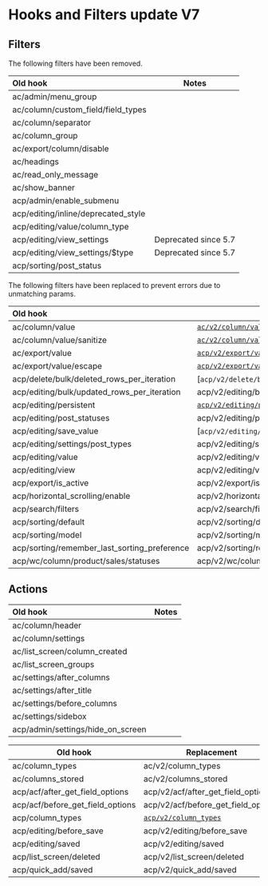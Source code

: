# Hooks and Filters update V7

## Filters

The following filters have been removed.

| Old hook                            | Notes                |
|:------------------------------------|----------------------|
| ac/admin/menu_group                 |                      |
| ac/column/custom_field/field_types  |                      |
| ac/column/separator                 |                      |
| ac/column_group                     |                      |
| ac/export/column/disable            |                      |    
| ac/headings                         |                      |
| ac/read_only_message                |                      |
| ac/show_banner                      |                      |
| acp/admin/enable_submenu            |                      |
| acp/editing/inline/deprecated_style |                      |
| acp/editing/value/column_type       |                      |
| acp/editing/view_settings           | Deprecated since 5.7 |
| acp/editing/view_settings/$type     | Deprecated since 5.7 |
| acp/sorting/post_status             |                      |

The following filters have been replaced to prevent errors due to unmatching params.

| Old hook                                     | Replacement                                                        |
|:---------------------------------------------|--------------------------------------------------------------------|
| ac/column/value                              | [`ac/v2/column/value`](./ac-v2-column-value.php)                   |
| ac/column/value/sanitize                     | [`ac/v2/column/value/sanitize`](./ac-v2-column-value-sanitize.php) |
| ac/export/value                              | [`acp/v2/export/value`](./acp-v2-export-value.php)                 |
| ac/export/value/escape                       | [`acp/v2/export/value/escape`](./acp-v2-export-escape.php)         |
| acp/delete/bulk/deleted_rows_per_iteration   | [`acp/v2/delete/bulk/deleted_rows_per_iteration`]                  |
| acp/editing/bulk/updated_rows_per_iteration  | acp/v2/editing/bulk/updated_rows_per_iteration                     |
| acp/editing/persistent                       | [`acp/v2/editing/persistent`](./acp-v2-editing-persistent.php)     |
| acp/editing/post_statuses                    | acp/v2/editing/post_statuses                                       |
| acp/editing/save_value                       | [`acp/v2/editing/save_value`]                                      |
| acp/editing/settings/post_types              | acp/v2/editing/settings/post_types                                 |
| acp/editing/value                            | acp/v2/editing/value                                               |
| acp/editing/view                             | acp/v2/editing/view                                                |
| acp/export/is_active                         | acp/v2/export/is_active                                            |
| acp/horizontal_scrolling/enable              | acp/v2/horizontal_scrolling/enable                                 |
| acp/search/filters                           | acp/v2/search/filters                                              |
| acp/sorting/default                          | acp/v2/sorting/default                                             |
| acp/sorting/model                            | acp/v2/sorting/model                                               |
| acp/sorting/remember_last_sorting_preference | acp/v2/sorting/remember_last_sorting_preference                    |
| acp/wc/column/product/sales/statuses         | acp/v2/wc/column/product/sales/statuses                            |

## Actions ##

| Old hook                          | Notes |
|:----------------------------------|-------|
| ac/column/header                  |       |
| ac/column/settings                |       |
| ac/list_screen/column_created     |       |
| ac/list_screen_groups             |       |
| ac/settings/after_columns         |       |
| ac/settings/after_title           |       |
| ac/settings/before_columns        |       |
| ac/settings/sidebox               |       |
| acp/admin/settings/hide_on_screen |       |

| Old hook                         | Replacement                                        |
|----------------------------------|----------------------------------------------------|
| ac/column_types                  | ac/v2/column_types                                 |
| ac/columns_stored                | ac/v2/columns_stored                               |
| acp/acf/after_get_field_options  | acp/v2/acf/after_get_field_options                 |
| acp/acf/before_get_field_options | acp/v2/acf/before_get_field_options                |
| acp/column_types                 | [`acp/v2/column_types`](./acp-v2-column-types.php) |
| acp/editing/before_save          | acp/v2/editing/before_save                         |
| acp/editing/saved                | acp/v2/editing/saved                               |
| acp/list_screen/deleted          | acp/v2/list_screen/deleted                         |
| acp/quick_add/saved              | acp/v2/quick_add/saved                             |